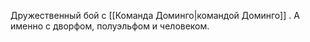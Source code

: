 Дружественный бой с [[Команда Доминго|командой Доминго]] . А именно с дворфом, полуэльфом и человеком.